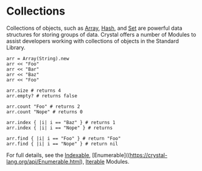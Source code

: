 # Collections

Collections of objects, such as [Array](https://crystal-lang.org/api/Array.html), [Hash](https://crystal-lang.org/api/Hash.html), and [Set](https://crystal-lang.org/api/Set.html) are powerful data structures for storing groups of data. Crystal offers a number of Modules to assist developers working with collections of objects in the Standard Library. 


```
arr = Array(String).new
arr << "Foo"
arr << "Bar"
arr << "Baz"
arr << "Foo"
 
arr.size # returns 4
arr.empty? # returns false

arr.count "Foo" # returns 2
arr.count "Nope" # returns 0

arr.index { |i| i == "Baz" } # returns 1
arr.index { |i| i == "Nope" } # returns 

arr.find { |i| i == "Foo" } # return "Foo"
arr.find { |i| i == "Nope" } # return nil

```

For full details, see the [Indexable](https://crystal-lang.org/api/Indexable.html), [Enumerable]((https://crystal-lang.org/api/Enumerable.html), [Iterable](https://crystal-lang.org/api/Iterable.html) Modules.
